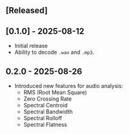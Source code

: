 ## [Released]

## [0.1.0] - 2025-08-12

- Initial release
- Ability to decode `.wav` and `.mp3`.

## 0.2.0 - 2025-08-26

- Introduced new features for audio analysis:
  - RMS (Root Mean Square)
  - Zero Crossing Rate
  - Spectral Centroid
  - Spectral Bandwidth
  - Spectral Rolloff
  - Spectral Flatness
